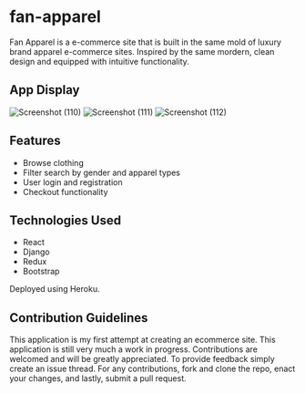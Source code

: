 # fan-apparel 

Fan Apparel is a e-commerce site that is built in the same mold of luxury brand apparel e-commerce sites. Inspired by the same mordern, clean design and equipped with intuitive functionality.

## App Display
![Screenshot (110)](https://user-images.githubusercontent.com/76262430/116101878-375e1400-a67c-11eb-9fef-8766be640df5.png)
![Screenshot (111)](https://user-images.githubusercontent.com/76262430/116101817-28776180-a67c-11eb-9615-8d9986c2ef13.png)
![Screenshot (112)](https://user-images.githubusercontent.com/76262430/116101881-3927d780-a67c-11eb-9b42-4440c520b4dd.png)


## Features
- Browse clothing
- Filter search by gender and apparel types
- User login and registration 
- Checkout functionality

## Technologies Used
- React
- Django
- Redux 
- Bootstrap

Deployed using Heroku.

## Contribution Guidelines
This application is my first attempt at creating an ecommerce site. This application is still very much a work in progress. Contributions are welcomed and will be greatly appreciated. To provide feedback simply create an issue thread. For any contributions, fork and clone the repo, enact your changes, and lastly, submit a pull request.